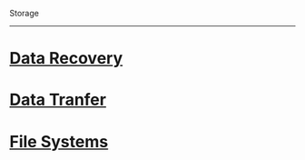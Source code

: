 Storage

---

<!-- use only links inside h1, h2, h3 and h4 -->


# [Data Recovery](https://eth-cscs.github.io/storage/data_recovery)
# [Data Tranfer](https://eth-cscs.github.io/storage/data_transfer)
# [File Systems](https://eth-cscs.github.io/storage/file_systems)
